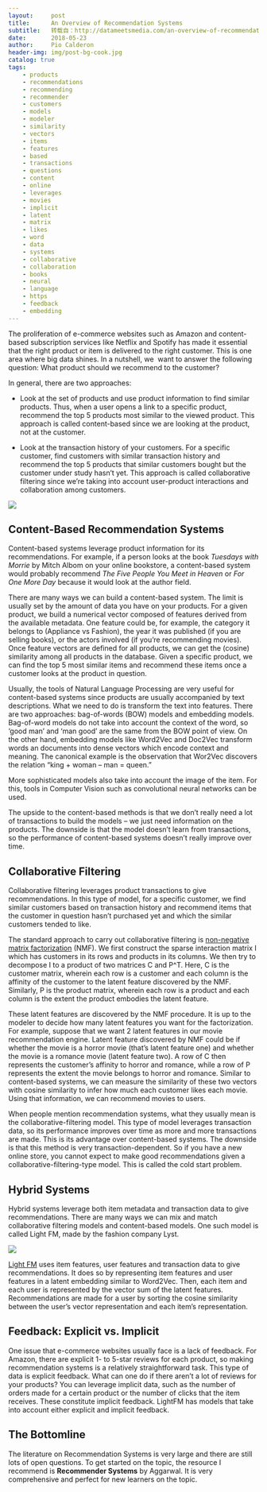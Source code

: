 ```yaml
---
layout:     post
title:      An Overview of Recommendation Systems
subtitle:   转载自：http://datameetsmedia.com/an-overview-of-recommendation-systems/
date:       2018-05-23
author:     Pio Calderon
header-img: img/post-bg-cook.jpg
catalog: true
tags:
    - products
    - recommendations
    - recommending
    - recommender
    - customers
    - models
    - modeler
    - similarity
    - vectors
    - items
    - features
    - based
    - transactions
    - questions
    - content
    - online
    - leverages
    - movies
    - implicit
    - latent
    - matrix
    - likes
    - word
    - data
    - systems
    - collaborative
    - collaboration
    - books
    - neural
    - language
    - https
    - feedback
    - embedding
---
```






The proliferation of e-commerce websites such as Amazon and content-based subscription services like Netflix and Spotify has made it essential that the right product or item is delivered to the right customer. This is one area where big data shines. In a nutshell, we  want to answer the following question: What product should we recommend to the customer?

In general, there are two approaches:

- Look at the set of products and use product information to find similar products. Thus, when a user opens a link to a specific product, recommend the top 5 products most similar to the viewed product. This approach is called content-based since we are looking at the product, not at the customer.

- Look at the transaction history of your customers. For a specific customer, find customers with similar transaction history and recommend the top 5 products that similar customers bought but the customer under study hasn’t yet. This approach is called collaborative filtering since we’re taking into account user-product interactions and collaboration among customers.


![](https://i0.wp.com/datameetsmedia.com/wp-content/uploads/2018/05/2ebah6c.png?resize=800%2C490)


## Content-Based Recommendation Systems

Content-based systems leverage product information for its recommendations. For example, if a person looks at the book *Tuesdays with Morrie* by Mitch Albom on your online bookstore, a content-based system would probably recommend *The Five People You Meet in Heaven* or *For One More Day* because it would look at the author field.

There are many ways we can build a content-based system. The limit is usually set by the amount of data you have on your products. For a given product, we build a numerical vector composed of features derived from the available metadata. One feature could be, for example, the category it belongs to (Appliance vs Fashion), the year it was published (if you are selling books), or the actors involved (if you’re recommending movies). Once feature vectors are defined for all products, we can get the (cosine) similarity among all products in the database. Given a specific product, we can find the top 5 most similar items and recommend these items once a customer looks at the product in question.

Usually, the tools of Natural Language Processing are very useful for content-based systems since products are usually accompanied by text descriptions. What we need to do is transform the text into features. There are two approaches: bag-of-words (BOW) models and embedding models. Bag-of-word models do not take into account the context of the word, so ‘good man’ and ‘man good’ are the same from the BOW point of view. On the other hand, embedding models like Word2Vec and Doc2Vec transform words an documents into dense vectors which encode context and meaning. The canonical example is the observation that Wor2Vec discovers the relation “king + woman – man = queen.”

More sophisticated models also take into account the image of the item. For this, tools in Computer Vision such as convolutional neural networks can be used.

The upside to the content-based methods is that we don’t really need a lot of transactions to build the models – we just need information on the products. The downside is that the model doesn’t learn from transactions, so the performance of content-based systems doesn’t really improve over time.

## Collaborative Filtering

Collaborative filtering leverages product transactions to give recommendations. In this type of model, for a specific customer, we find similar customers based on transaction history and recommend items that the customer in question hasn’t purchased yet and which the similar customers tended to like.





The standard approach to carry out collaborative filtering is [non-negative matrix factorization](https://en.wikipedia.org/wiki/Non-negative_matrix_factorization) (NMF). We first construct the sparse interaction matrix I which has customers in its rows and products in its columns. We then try to decompose I to a product of two matrices C and P^T. Here, C is the customer matrix, wherein each row is a customer and each column is the affinity of the customer to the latent feature discovered by the NMF. Similarly, P is the product matrix, wherein each row is a product and each column is the extent the product embodies the latent feature.

These latent features are discovered by the NMF procedure. It is up to the modeler to decide how many latent features you want for the factorization. For example, suppose that we want 2 latent features in our movie recommendation engine. Latent feature discovered by NMF could be if whether the movie is a horror movie (that’s latent feature one) and whether the movie is a romance movie (latent feature two). A row of C then represents the customer’s affinity to horror and romance, while a row of P represents the extent the movie belongs to horror and romance. Similar to content-based systems, we can measure the similarity of these two vectors with cosine similarity to infer how much each customer likes each movie. Using that information, we can recommend movies to users.

When people mention recommendation systems, what they usually mean is the collaborative-filtering model. This type of model leverages transaction data, so its performance improves over time as more and more transactions are made. This is its advantage over content-based systems. The downside is that this method is very transaction-dependent. So if you have a new online store, you cannot expect to make good recommendations given a collaborative-filtering-type model. This is called the cold start problem.

## Hybrid Systems

Hybrid systems leverage both item metadata and transaction data to give recommendations. There are many ways we can mix and match collaborative filtering models and content-based models. One such model is called Light FM, made by the fashion company Lyst.

![](https://i1.wp.com/datameetsmedia.com/wp-content/uploads/2018/05/lightfm.png?resize=800%2C537)


[Light FM](http://datameetsmedia.com/light-fm-recommendation-system-explained) uses item features, user features and transaction data to give recommendations. It does so by representing item features and user features in a latent embedding similar to Word2Vec. Then, each item and each user is represented by the vector sum of the latent features. Recommendations are made for a user by sorting the cosine similarity between the user’s vector representation and each item’s representation.

## Feedback: Explicit vs. Implicit

One issue that e-commerce websites usually face is a lack of feedback. For Amazon, there are explicit 1- to 5-star reviews for each product, so making recommendation systems is a relatively straightforward task. This type of data is explicit feedback. What can one do if there aren’t a lot of reviews for your products? You can leverage implicit data, such as the number of orders made for a certain product or the number of clicks that the item receives. These constitute implicit feedback. LightFM has models that take into account either explicit and implicit feedback.

## The Bottomline

The literature on Recommendation Systems is very large and there are still lots of open questions. To get started on the topic, the resource I recommend is **Recommender Systems** by Aggarwal. It is very comprehensive and perfect for new learners on the topic.







